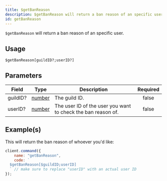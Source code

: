 ```yaml
---
title: $getBanReason
description: $getBanReason will return a ban reason of an specific user.
id: getBanReason
---
```


`$getBanReason` will return a ban reason of an specific user.

## Usage

```aoi
$getBanReason[guildID?;userID?]
```

## Parameters

| Field    | Type                                                                                              | Description                                                  | Required |
| -------- | ------------------------------------------------------------------------------------------------- | ------------------------------------------------------------ | :------: |
| guildID? | [number](https://developer.mozilla.org/en-US/docs/Web/JavaScript/Reference/Global_Objects/Number) | The guild ID.                                                |  false   |
| userID?  | [number](https://developer.mozilla.org/en-US/docs/Web/JavaScript/Reference/Global_Objects/Number) | The user ID of the user you want to check the ban reason of. |  false   |

## Example(s)

This will return the ban reason of whoever you'd like:

```javascript
client.command({
    name: "getBanReason",
    code: `
  $getBanReason[$guildID;userID] 
  ` // make sure to replace "userID" with an actual user ID
});
```
